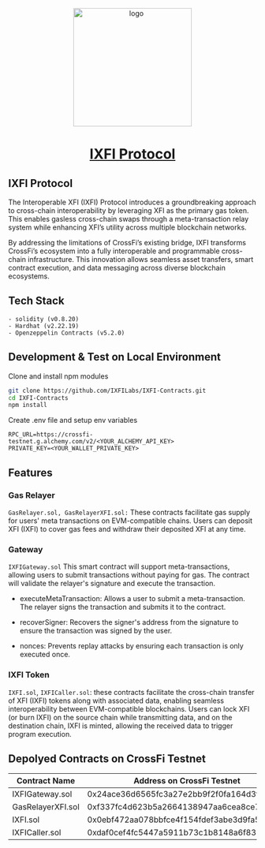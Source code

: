 <div align="center">
    <a href="https://ixfi.network.com">
        <img alt="logo" src="https://github.com/IXFILabs/IXFI-Frontend/blob/main/public/images/logo.png" style="width: 240px;">
    </a>
    <h1 style="border-bottom: none">
        <b><a href="https://ixfi.network.com">IXFI Protocol</a></b><br />
    </h1>
</div>

## IXFI Protocol

The Interoperable XFI (IXFI) Protocol introduces a groundbreaking approach to cross-chain interoperability by leveraging XFI as the primary gas token. This enables gasless cross-chain swaps through a meta-transaction relay system while enhancing XFI’s utility across multiple blockchain networks.

By addressing the limitations of CrossFi’s existing bridge, IXFI transforms CrossFi’s ecosystem into a fully interoperable and programmable cross-chain infrastructure. This innovation allows seamless asset transfers, smart contract execution, and data messaging across diverse blockchain ecosystems.

## Tech Stack

    - solidity (v0.8.20)
    - Hardhat (v2.22.19)
    - Openzeppelin Contracts (v5.2.0)

## Development & Test on Local Environment

Clone and install npm modules

```sh
git clone https://github.com/IXFILabs/IXFI-Contracts.git
cd IXFI-Contracts
npm install
```

Create .env file and setup env variables

```
RPC_URL=https://crossfi-testnet.g.alchemy.com/v2/<YOUR_ALCHEMY_API_KEY>
PRIVATE_KEY=<YOUR_WALLET_PRIVATE_KEY>
```

## Features

### Gas Relayer
`GasRelayer.sol, GasRelayerXFI.sol:`
These contracts facilitate gas supply for users' meta transactions on EVM-compatible chains. Users can deposit XFI (IXFI) to cover gas fees and withdraw their deposited XFI at any time.

### Gateway
`IXFIGateway.sol`
This smart contract will support meta-transactions, allowing users to submit transactions without paying for gas. The contract will validate the relayer's signature and execute the transaction.

- executeMetaTransaction: Allows a user to submit a meta-transaction. The relayer signs the transaction and submits it to the contract.

- recoverSigner: Recovers the signer's address from the signature to ensure the transaction was signed by the user.

- nonces: Prevents replay attacks by ensuring each transaction is only executed once.

### IXFI Token
`IXFI.sol`, `IXFICaller.sol`: these contracts facilitate the cross-chain transfer of XFI (IXFI) tokens along with associated data, enabling seamless interoperability between EVM-compatible blockchains. Users can lock XFI (or burn IXFI) on the source chain while transmitting data, and on the destination chain, IXFI is minted, allowing the received data to trigger program execution.

## Depolyed Contracts on CrossFi Testnet
| Contract Name       | Address on CrossFi Testnet                         |
|---------------------|---------------------------------------------------|
| IXFIGateway.sol    | 0x24ace36d6565fc3a27e2bb9f2f0fa164d3f2adf6        |
| GasRelayerXFI.sol  | 0xf337fc4d623b5a2664138947aa6cea8ce783f3f2        |
| IXFI.sol           | 0x0ebf472aa078bbfce4f154fdef3abe3d9fa5c5ec        |
| IXFICaller.sol     | 0xdaf0cef4fc5447a5911b73c1b8148a6f838403d9        |





